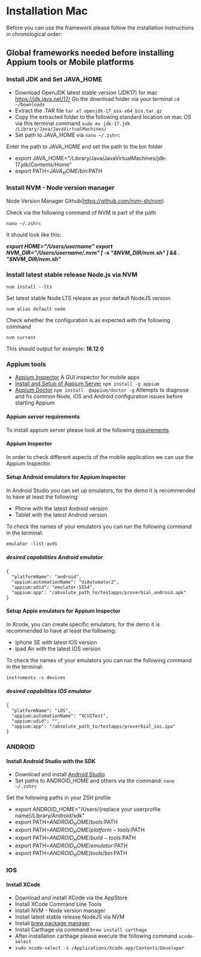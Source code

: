 # Installation Mac

Before you can use the framework please follow the installation instructions in chronological order:

## Global frameworks needed before installing Appium tools or Mobile platforms

### Install JDK and Set JAVA_HOME

- Download OpenJDK latest stable version (JDK17) for mac https://jdk.java.net/17/
  Go the download folder via your terminal
  ``` cd ~/Downloads ```
- Extract the .TAR file
  ``` tar xf openjdk-17_osx-x64_bin.tar.gz ```
- Copy the extracted folder to the following standard location on mac OS via this terminal command
  ``` sudo mv jdk-17.jdk /Library/Java/JavaVirtualMachines/ ```
- Set path to JAVA_HOME via
  ``` nano ~/.zshrc ```

Enter the path to JAVA_HOME and set the path to the bin folder

- export JAVA_HOME="/Library/Java/JavaVirtualMachines/jdk-17.jdk/Contents/Home"
- export PATH=$JAVA_HOME/bin:$PATH

### Install NVM - Node version manager

Node Version Manager Github(https://github.com/nvm-sh/nvm)

Check via the following command of NVM is part of the path

``` nano ~/.zshrc ```

It should look like this:

***export HOME="/Users/username"
export NVM_DIR="/Users/username/.nvm"
[ -s "$NVM_DIR/nvm.sh" ] && . "$NVM_DIR/nvm.sh"***

### Install latest stable release Node.js via NVM

``` nvm install --lts ```

Set latest stable Node LTS release as your default NodeJS version

``` nvm alias default node ```

Check whether the configuration is as expected with the following command

``` nvm current ```

This should output for example: **18.12.0**

### Appium tools

- [Appium Inspector](https://github.com/appium/appium-inspector) A GUI inspector for mobile apps
- [Install and Setup of Appium Server](https://dpgraham.github.io/appium-docs/setup/running-on-windows/) ``` npm install -g appium ```
- [Appium Doctor](https://github.com/appium/appium/tree/master/packages/doctor) ``` npm install  @appium/doctor -g ```
  Attempts to diagnose and fix common Node, iOS and Android configuration issues before starting Appium

#### Appium server requirements

To install appium server please look at the following [requirements](https://appium.io/docs/en/2.0/intro/requirements/).

#### Appium Inspector

In order to check different aspects of the mobile application we can use the Appium Inspector.

#### Setup Android emulators for Appium Inspector

In Android Studio you can set up emulators, for the demo it is recommended to have at least the following:

- Phone with the latest Android version
- Tablet with the latest Android version

To check the names of your emulators you can run the following command in the terminal:

``` emulator -list-avds ```

##### desired capabilities Android emulator

````
{
  "platformName": "android",
  "appium:automationName": "UiAutomator2",
  "appium:udid": "emulator-5554",
  "appium:app": "/absolute_path_to/testapps/proverbial_android.apk"
}
````

#### Setup Apple emulators for Appium Inspector

In Xcode, you can create specific emulators, for the demo it is recommended to have at least the following:

* Iphone SE with latest IOS version
* Ipad Air with the latest IOS version

To check the names of your emulators you can run the following command in the terminal:

``` instruments -s devices ```

##### desired capabilities IOS emulator

````
{
  "platformName": "iOS",
  "appium:automationName": "XCUITest",
  "appium:udid": "",
  "appium:app": "/absolute_path_to/testapps/proverbial_ios.ipa"
}
````

### ANDROID

#### Install Android Studio with the SDK

- Download and install [Android Studio](https://developer.android.com/studio)
- Set paths to ANDROID_HOME and others via the command:  ``` nano ~/.zshrc ```

Set the following paths in your ZSH profile

- export ANDROID_HOME="/Users/{replace your userprofile name}/Library/Android/sdk"
- export PATH=$ANDROID_HOME/tools:$PATH
- export PATH=$ANDROID_HOME/platform-tools:$PATH
- export PATH=$ANDROID_HOME/build-tools:$PATH
- export PATH=$ANDROID_HOME/emulator:$PATH
- export PATH=$ANDROID_HOME/tools/bin:$PATH

### IOS

#### Install XCode

- Download and install XCode via the AppStore
- Install XCode Command Line Tools
- Install NVM - Node version manager
- Install latest stable release NodeJS via NVM
- Install [brew package manager](https://brew.sh/index_nl)
- Install Carthage via command ``` brew install carthage ```
- After installation carthage please execute the following command ```xcode-select```
- ```sudo xcode-select -s /Applications/Xcode.app/Contents/Developer```

